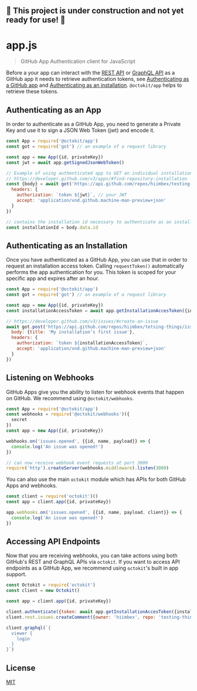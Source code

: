 ## 🚧 This project is under construction and not yet ready for use! 🚧


# app.js

> GitHub App Authentication client for JavaScript

Before a your app can interact with the [REST API](https://developer.github.com/v3/) or [GraphQL API](https://developer.github.com/v4/) as a GitHub app it needs to retrieve authentication tokens, see [Authenticating as a GitHub app](https://developer.github.com/apps/building-github-apps/authenticating-with-github-apps/) and [Authenticating as an installation](https://developer.github.com/apps/building-github-apps/authenticating-with-github-apps/#authenticating-as-an-installation). `@octokit/app` helps to retrieve these tokens.

## Authenticating as an App

In order to authenticate as a GitHub App, you need to generate a Private Key
and use it to sign a JSON Web Token (jwt) and encode it.

```js
const App = require('@octokit/app')
const got = require('got') // an example of a request library

const app = new App({id, privateKey})
const jwt = await app.getSignedJsonWebToken()

// Example of using authenticated app to GET an individual installation
// https://developer.github.com/v3/apps/#find-repository-installation
const {body} = await got('https://api.github.com/repos/hiimbex/testing-things/installation', {
  headers: {
    authorization: `token ${jwt}`, // your JWT
    accept: 'application/vnd.github.machine-man-preview+json'
  }
})

// contains the installation id necessary to authenticate as an installation
const installationId = body.data.id
```

## Authenticating as an Installation

Once you have authenticated as a GitHub App, you can use that
in order to request an installation access token. Calling `requestToken()`
automatically performs the app authentication for you. This token is scoped for
your specific app and expires after an hour.

```js
const App = require('@octokit/app')
const got = require('got') // an example of a request library

const app = new App({id, privateKey})
const installationAccessToken = await app.getInstallationAccesToken({installationId})

// https://developer.github.com/v3/issues/#create-an-issue
await got.post('https://api.github.com/repos/hiimbex/tetsing-things/issues', {
  body: {title: 'My installation’s first issue'},
  headers: {
    authorization: `token ${installationAccessToken}`,
    accept: 'application/vnd.github.machine-man-preview+json'
  }
})
```

## Listening on Webhooks

GitHub Apps give you the ability to listen for webhook events that happen on
GitHub. We recommend using `@octokit/webhooks`.

```js
const App = require('@octokit/app')
const webhooks = require('@octokit/webhooks')({
  secret
})
const app = new App({id, privateKey})

webhooks.on('issues.opened', {{id, name, payload}} => {
  console.log('An issue was opened!')
})

// can now receive webhook event requests at port 3000
require('http').createServer(webhooks.middleware).listen(3000)
```

You can also use the main `octokit` module which has APIs for both GitHub Apps
and webhooks.

```js
const client = require('octokit')()
const app = client.app({id, privateKey})

app.webhooks.on('issues.opened', {{id, name, payload, client}} => {
  console.log('An issue was opened!')
})
```

## Accessing API Endpoints

Now that you are receiving webhooks, you can take actions using both GitHub's
REST and GraphQL APIs via `octokit`. If you want to access API endpoints as
a GitHub App, we recommend using `octokit`'s built in app support.

```js
const Octokit = require('octokit')
const client = new Octokit()

const app = client.app({id, privateKey})

client.authenticate({token: await app.getInstallationAccesToken({installationId})})
client.rest.issues.createComment({owner: 'hiimbex', repo: 'testing-things', body: 'Hello, World!'})

client.graphql(`{
  viewer {
    login
  }
}`)
```

## License

[MIT](LICENSE)
